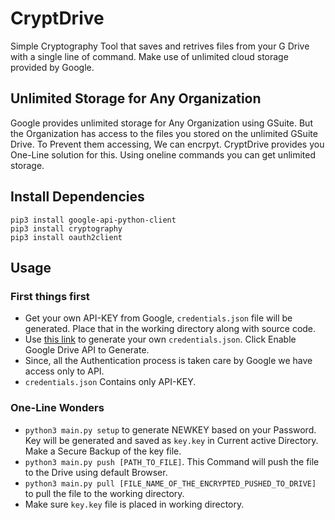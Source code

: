 # CryptDrive
Simple Cryptography Tool that saves and retrives files from your G Drive with a single line of command. Make use of unlimited cloud storage provided by Google.

## Unlimited Storage for Any Organization
Google provides unlimited storage for Any Organization using GSuite. But the Organization has access to the files you stored on the unlimited GSuite Drive. To Prevent them accessing, We can encrpyt. CryptDrive provides you One-Line solution for this. Using oneline commands you can get unlimited storage.

## Install Dependencies
```
pip3 install google-api-python-client
pip3 install cryptography
pip3 install oauth2client
```
## Usage
### First things first
- Get your own API-KEY from Google, `credentials.json` file will be generated. Place that in the working directory along with source code.
- Use [this link](https://developers.google.com/drive/api/v3/quickstart/python) to generate your own `credentials.json`. Click Enable Google Drive API to Generate.
- Since, all the Authentication process is taken care by Google we have access only to API. 
- `credentials.json` Contains only API-KEY.

### One-Line Wonders
- `python3 main.py setup` to generate NEWKEY based on your Password. Key will be generated and saved as `key.key` in Current active Directory. Make a Secure Backup of the key file.
- `python3 main.py push [PATH_TO_FILE]`. This Command will push the file to the Drive using default Browser.
- `python3 main.py pull [FILE_NAME_OF_THE_ENCRYPTED_PUSHED_TO_DRIVE]` to pull the file to the working directory.
- Make sure `key.key` file is placed in working directory.
